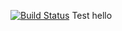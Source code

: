 [![Build Status](https://dev.azure.com/hikingtheworld/hiking/_apis/build/status%2Fthemishmash.HikingApp?branchName=master)](https://dev.azure.com/hikingtheworld/hiking/_build/latest?definitionId=1&branchName=master)
Test
hello

